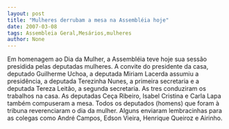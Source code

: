 ```yaml
---
layout: post
title: "Mulheres derrubam a mesa na Assembléia hoje"
date: 2007-03-08
tags: Assembleia Geral,Mesários,mulheres
author: None
---
```

Em homenagem ao Dia da Mulher, a Assembléia teve hoje sua sessão presidida pelas deputadas mulheres. 
A convite do presidente da casa, deputado Guilherme Uchoa, a deputada Miriam Lacerda assumiu a presidência, a deputada Terezinha Nunes, a primeira secretaria e a deputada Tereza Leitão, a segunda secretaria. 
As tres conduziram os trabalhos na casa. 
As deputadas Ceça Ribeiro, Isabel Cristina e Carla Lapa também compuseram a mesa. 
Todos os deputados (homens) que foram à tribuna reverenciaram o dia da mulher. 
Alguns enviaram lembracinhas para as colegas como André Campos, Edson Vieira, Henrique Queiroz e Airinho. 